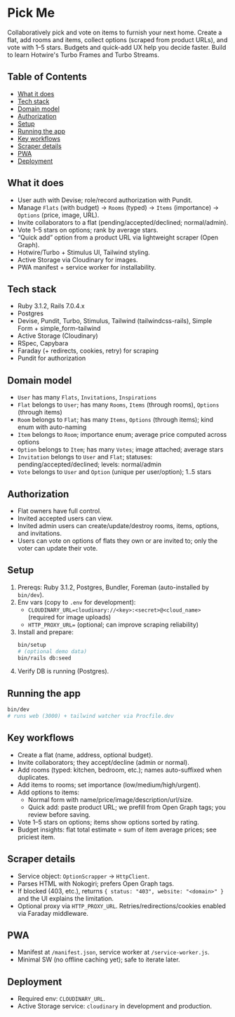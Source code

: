 # Pick Me

Collaboratively pick and vote on items to furnish your next home. Create a flat, add rooms and items, collect options (scraped from product URLs), and vote with 1–5 stars. Budgets and quick-add UX help you decide faster.
Build to learn Hotwire's Turbo Frames and Turbo Streams.

## Table of Contents
- [What it does](#what-it-does)
- [Tech stack](#tech-stack)
- [Domain model](#domain-model)
- [Authorization](#authorization)
- [Setup](#setup)
- [Running the app](#running-the-app)
- [Key workflows](#key-workflows)
- [Scraper details](#scraper-details)
- [PWA](#pwa)
- [Deployment](#deployment)

## What it does
- User auth with Devise; role/record authorization with Pundit.
- Manage `Flats` (with budget) → `Rooms` (typed) → `Items` (importance) → `Options` (price, image, URL).
- Invite collaborators to a flat (pending/accepted/declined; normal/admin).
- Vote 1–5 stars on options; rank by average stars.
- “Quick add” option from a product URL via lightweight scraper (Open Graph).
- Hotwire/Turbo + Stimulus UI, Tailwind styling.
- Active Storage via Cloudinary for images.
- PWA manifest + service worker for installability.

## Tech stack
- Ruby 3.1.2, Rails 7.0.4.x
- Postgres
- Devise, Pundit, Turbo, Stimulus, Tailwind (tailwindcss-rails), Simple Form + simple_form-tailwind
- Active Storage (Cloudinary)
- RSpec, Capybara
- Faraday (+ redirects, cookies, retry) for scraping
- Pundit for authorization

## Domain model
- `User` has many `Flats`, `Invitations`, `Inspirations`
- `Flat` belongs to `User`; has many `Rooms`, `Items` (through rooms), `Options` (through items)
- `Room` belongs to `Flat`; has many `Items`, `Options` (through items); kind enum with auto-naming
- `Item` belongs to `Room`; importance enum; average price computed across options
- `Option` belongs to `Item`; has many `Votes`; image attached; average stars
- `Invitation` belongs to `User` and `Flat`; statuses: pending/accepted/declined; levels: normal/admin
- `Vote` belongs to `User` and `Option` (unique per user/option); 1..5 stars

## Authorization
- Flat owners have full control.
- Invited accepted users can view.
- Invited admin users can create/update/destroy rooms, items, options, and invitations.
- Users can vote on options of flats they own or are invited to; only the voter can update their vote.

## Setup
1. Prereqs: Ruby 3.1.2, Postgres, Bundler, Foreman (auto-installed by `bin/dev`).
2. Env vars (copy to `.env` for development):
   - `CLOUDINARY_URL=cloudinary://<key>:<secret>@<cloud_name>` (required for image uploads)
   - `HTTP_PROXY_URL=` (optional; can improve scraping reliability)
3. Install and prepare:
   ```bash
   bin/setup
   # (optional demo data)
   bin/rails db:seed
   ```
4. Verify DB is running (Postgres).

## Running the app
```bash
bin/dev
# runs web (3000) + tailwind watcher via Procfile.dev
```

## Key workflows
- Create a flat (name, address, optional budget).
- Invite collaborators; they accept/decline (admin or normal).
- Add rooms (typed: kitchen, bedroom, etc.); names auto-suffixed when duplicates.
- Add items to rooms; set importance (low/medium/high/urgent).
- Add options to items:
  - Normal form with name/price/image/description/url/size.
  - Quick add: paste product URL; we prefill from Open Graph tags; you review before saving.
- Vote 1–5 stars on options; items show options sorted by rating.
- Budget insights: flat total estimate = sum of item average prices; see priciest item.

## Scraper details
- Service object: `OptionScrapper` → `HttpClient`.
- Parses HTML with Nokogiri; prefers Open Graph tags.
- If blocked (403, etc.), returns `{ status: "403", website: "<domain>" }` and the UI explains the limitation.
- Optional proxy via `HTTP_PROXY_URL`. Retries/redirections/cookies enabled via Faraday middleware.

## PWA
- Manifest at `/manifest.json`, service worker at `/service-worker.js`.
- Minimal SW (no offline caching yet); safe to iterate later.

## Deployment 
- Required env: `CLOUDINARY_URL`.
- Active Storage service: `cloudinary` in development and production.

